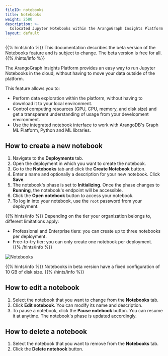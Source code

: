 ```yaml
---
fileID: notebooks
title: Notebooks
weight: 2580
description: >-
  Colocated Jupyter Notebooks within the ArangoGraph Insights Platform
layout: default
---
```

{{% hints/info %}}
This documentation describes the beta version of the Notebooks feature and is
subject to change. The beta version is free for all.
{{% /hints/info %}}

The ArangoGraph Insights Platform provides an easy way to run Jupyter Notebooks in the cloud,
without having to move your data outside of the platform.

This feature allows you to:

- Perform data exploration within the platform, without having to download it
to your local environment.
- Control computing resources (GPU, CPU, memory, and disk size) and get a 
transparent understanding of usage from your development environment.
- Use the integrated notebook interface to work with ArangoDB's Graph ML 
Platform, Python and ML libraries.

## How to create a new notebook

1. Navigate to the **Deployments** tab.
2. Open the deployment in which you want to create the notebook.
3. Go to the **Notebooks** tab and click the **Create Notebook** button.
4. Enter a name and optionally a description for your new notebook. Click **Save**.
5. The notebook's phase is set to **Initializing**. Once the phase changes to
**Running**, the notebook's endpoint will be accessible.
6. Click the **Open notebook** button to access your notebook. 
7. To log in into your notebook, use the `root` password from your deployment.

{{% hints/info %}}
Depending on the tier your organization belongs to, different limitations apply:
- Professional and Enterprise tiers: you can create up to three notebooks per deployment.
- Free-to-try tier: you can only create one notebook per deployment.  
{{% /hints/info %}}

![Notebooks](images/arangograph-notebooks.png)

{{% hints/info %}}
Notebooks in beta version have a fixed configuration of 10&nbsp;GB of disk size.
{{% /hints/info %}}

## How to edit a notebook

1. Select the notebook that you want to change from the **Notebooks** tab.
2. Click **Edit notebook**. You can modify its name and description.
3. To pause a notebook, click the **Pause notebook** button. You can resume it
at anytime. The notebook's phase is updated accordingly.

## How to delete a notebook

1. Select the notebook that you want to remove from the **Notebooks** tab.
2. Click the **Delete notebook** button.
